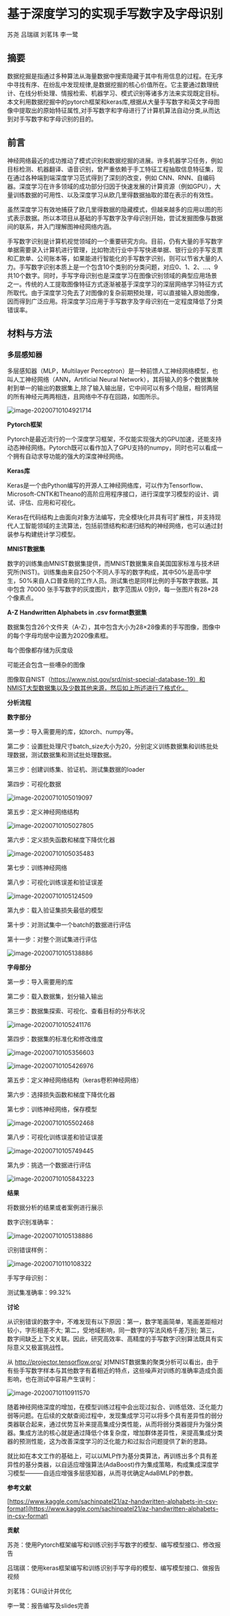# **基于深度学习的实现手写数字及字母识别**

苏尧 吕瑞祺 刘茗玮 李一鹭

## **摘要**

数据挖掘是指通过多种算法从海量数据中搜索隐藏于其中有用信息的过程。在无序中寻找有序、在纷乱中发现规律,是数据挖掘的核心价值所在。它主要通过数理统计、在线分析处理、情报检索、机器学习、模式识别等诸多方法来实现既定目标。本文利用数据挖掘中的pytorch框架和keras库,根据从大量手写数字和英文字母图像中提取出的原始特征属性,对手写数字和字母进行了计算机算法自动分类,从而达到对手写数字和字母识别的目的。

## **前言**

神经网络最近的成功推动了模式识别和数据挖掘的进展。许多机器学习任务，例如目标检测、机器翻译、语音识别，曾严重依赖于手工特征工程抽取信息特征集，现在通过各种端到端深度学习范式得到了深刻的改变，例如 CNN、RNN、自编码器。深度学习在许多领域的成功部分归因于快速发展的计算资源（例如GPU），大量训练数据的可用性、以及深度学习从欧几里得数据抽取的潜在表示的有效性。

虽然深度学习有效地捕获了欧几里得数据的隐藏模式，但越来越多的应用以图的形式表示数据。所以本项目从基础的手写数字及字母识别开始，尝试发掘图像与数据间的联系，并入门理解图神经网络内涵。

手写数字识别是计算机视觉领域的一个重要研究方向。目前，仍有大量的手写数字单据需要录入计算机进行管理，比如物流行业中手写快递单据、银行业的手写支票和汇款单、公司账本等，如果能进行智能化的手写数字识别，则可以节省大量的人力。手写数字识别本质上是一个包含10个类别的分类问题，对应0、1、2、…、9共10个数字。同时，手写字母识别也是深度学习在图像识别领域的典型应用场景之一。传统的人工提取图像特征方式逐渐被基于深度学习的深层网络学习特征方式所取代。由于深度学习免去了对图像的复杂前期预处理，可以直接输入原始图像，因而得到广泛应用。将深度学习应用于手写数字及字母识别在一定程度降低了分类错误率。

## **材料与方法**

### **多层感知器**

多层感知器（MLP，Multilayer Perceptron）是一种前馈人工神经网络模型，也叫人工神经网络（ANN，Artificial Neural Network），其将输入的多个数据集映射到单一的输出的数据集上,除了输入输出层，它中间可以有多个隐层，相邻两层的所有神经元两两相连，且网络中不存在回路，如图所示。

![image-20200710104921714](https://gitee.com/linuxgroup2/finalproj/raw/master/report.assets/image-20200710104921714.png)

**Pytorch框架**

Pytorch是最近流行的一个深度学习框架，不仅能实现强大的GPU加速，还能支持动态神经网络。Pytorch既可以看作加入了GPU支持的numpy，同时也可以看成一个拥有自动求导功能的强大的深度神经网络。

**Keras库**

Keras是一个由Python编写的开源人工神经网络库，可以作为Tensorflow、Microsoft-CNTK和Theano的高阶应用程序接口，进行深度学习模型的设计、调试、评估、应用和可视化。

Keras在代码结构上由面向对象方法编写，完全模块化并具有可扩展性，并支持现代人工智能领域的主流算法，包括前馈结构和递归结构的神经网络，也可以通过封装参与构建统计学习模型。

**MNIST数据集**

数字的训练集由MNIST数据集提供，而MNIST数据集来自美国国家标准与技术研究所(NIST)。训练集由来自250个不同人手写的数字构成，其中50%是高中学生，50%来自人口普查局的工作人员。测试集也是同样比例的手写数字数据。其中包含 70000 张手写数字的灰度图片，数字范围从 0到9，每一张图片有28\*28个像素点。

**A-Z Handwritten Alphabets in .csv format数据集**

数据集包含26个文件夹（A-Z），其中包含大小为28×28像素的手写图像，图像中的每个字母均居中设置为2020像素框。

每个图像都存储为灰度级

可能还会包含一些嘈杂的图像

图像取自NIST（https://www.nist.gov/srd/nist-special-database-19）和NMIST大型数据集以及少数其他来源，然后如上所述进行了格式化。

**分析流程**

**数字部分**

第一步：导入需要用的库，如torch、numpy等。

第二步：设置批处理尺寸batch\_size大小为20，分别定义训练数据集和训练批处理数据，测试数据集和测试批处理数据。

第三步：创建训练集、验证机、测试集数据的loader

第四步：可视化数据

![image-20200710105019097](https://gitee.com/linuxgroup2/finalproj/raw/master/report.assets/image-20200710105019097.png)

第五步：定义神经网络结构

![image-20200710105027805](https://gitee.com/linuxgroup2/finalproj/raw/master/report.assets/image-20200710105027805.png)

第六步：定义损失函数和梯度下降优化器

![image-20200710105035483](https://gitee.com/linuxgroup2/finalproj/raw/master/report.assets/image-20200710105035483.png)

第七步：训练神经网络

第八步：可视化训练误差和验证误差

![image-20200710105124509](https://gitee.com/linuxgroup2/finalproj/raw/master/report.assets/image-20200710105124509.png)

第九步：载入验证集损失最低的模型

第十步：对测试集中一个batch的数据进行评估

第十一步：对整个测试集进行评估

![image-20200710105138886](https://gitee.com/linuxgroup2/finalproj/raw/master/report.assets/image-20200710105138886.png)

**字母部分**

第一步：导入需要用的库

第二步：载入数据集，划分输入输出

第三步：数据集探索、可视化、查看目标的分布状况

![image-20200710105241176](https://gitee.com/linuxgroup2/finalproj/raw/master/report.assets/image-20200710105241176.png)

第四步：数据集的标准化和修改维度

![image-20200710105356603](https://gitee.com/linuxgroup2/finalproj/raw/master/report.assets/image-20200710105356603.png)

![image-20200710105426976](https://gitee.com/linuxgroup2/finalproj/raw/master/report.assets/image-20200710105426976.png)

第五步：定义神经网络结构（keras卷积神经网络）

第六步：选择损失函数和梯度下降优化器

第七步：训练神经网络，保存模型

![image-20200710105502468](https://gitee.com/linuxgroup2/finalproj/raw/master/report.assets/image-20200710105502468.png)

第八步：可视化训练误差和验证误差

![image-20200710105749445](https://gitee.com/linuxgroup2/finalproj/raw/master/report.assets/image-20200710105749445.png)

第九步：挑选一个数据进行评估

![image-20200710105843223](https://gitee.com/linuxgroup2/finalproj/raw/master/report.assets/image-20200710105843223.png)

**结果**

将数据分析的结果或者案例进行展示

数字识别准确率：

![image-20200710105138886](https://gitee.com/linuxgroup2/finalproj/raw/master/report.assets/image-20200710105138886.png)

识别错误样例：

![image-20200710110108322](https://gitee.com/linuxgroup2/finalproj/raw/master/report.assets/image-20200710110108322.png)

手写字母识别：

测试集准确率：$99.32\%$

**讨论**

从识别错误的数字中，不难发现有以下原因：第一，数字笔画简单，笔画差距相对较小，字形相差不大; 第二，受地域影响，同一数字的写法风格千差万别; 第三，数字间缺乏上下文关联。因此，研究高效率、高精度的手写数字识别算法既具有实际意义又极富挑战性。

从 http://projector.tensorflow.org/ 对MNIST数据集的聚类分析可以看出，由于有些手写数字样本与其他数字有着相近的特点，这些噪声对训练的准确率造成负面影响，也在测试中容易产生误判：

![image-20200710110911570](https://gitee.com/linuxgroup2/finalproj/raw/master/report.assets/image-20200710110911570.png)

随着神经网络深度的增加，在模型训练过程中会出现过拟合、训练低效、泛化能力弱等问题。在后续的文献查阅过程中，发现集成学习可以将多个具有差异性的弱分类器联合起来，通过优势互补来提高集成分类性能，从而将弱分类器提升为强分类器。集成方法的核心就是通过降低个体复杂度，增加群体差异性，来提高集成分类器的预测性能，这为改善深度学习的泛化能力和过拟合问题提供了新的思路。

就比如在本文工作的基础上，可以以MLP作为基分类算法，再训练出多个具有差异性的基分类器，以自适应增强算法(AdaBoost)作为集成策略，构成集成深度学习模型———自适应增强多层感知器，从而寻优确定AdaBMLP的参数。

**参考文献**

[https://www.kaggle.com/sachinpatel21/az-handwritten-alphabets-in-csv-format](https://www.kaggle.com/sachinpatel21/az-handwritten-alphabets-in-csv-format)

**贡献**

苏尧：使用Pytorch框架编写和训练识别手写数字的模型、编写模型接口、修改报告

吕瑞祺：使用keras框架编写和训练识别手写字母的模型、编写模型接口、做报告视频

刘茗玮：GUI设计并优化

李一鹭：报告编写及slides完善